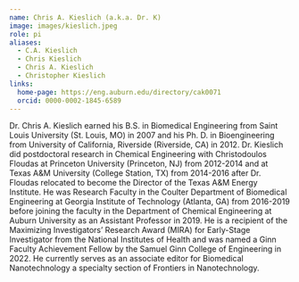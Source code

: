 ```yaml
---
name: Chris A. Kieslich (a.k.a. Dr. K)
image: images/kieslich.jpeg
role: pi
aliases:
  - C.A. Kieslich
  - Chris Kieslich
  - Chris A. Kieslich
  - Christopher Kieslich
links:
  home-page: https://eng.auburn.edu/directory/cak0071
  orcid: 0000-0002-1845-6589
---
```


Dr. Chris A. Kieslich earned his B.S. in Biomedical Engineering from Saint Louis University (St. Louis, MO) in 2007 and his Ph. D. in Bioengineering from University of California, Riverside (Riverside, CA) in 2012. Dr. Kieslich did postdoctoral research in Chemical Engineering with Christodoulos Floudas at Princeton University (Princeton, NJ) from 2012-2014 and at Texas A&M University (College Station, TX) from 2014-2016 after Dr. Floudas relocated to become the Director of the Texas A&M Energy Institute. He was Research Faculty in the Coulter Department of Biomedical Engineering at Georgia Institute of Technology (Atlanta, GA) from 2016-2019 before joining the faculty in the Department of Chemical Engineering at Auburn University as an Assistant Professor in 2019. He is a recipient of the Maximizing Investigators’ Research Award (MIRA) for Early-Stage Investigator from the National Institutes of Health and was named a Ginn Faculty Achievement Fellow by the Samuel Ginn College of Engineering in 2022. He currently serves as an associate editor for Biomedical Nanotechnology a specialty section of Frontiers in Nanotechnology.
